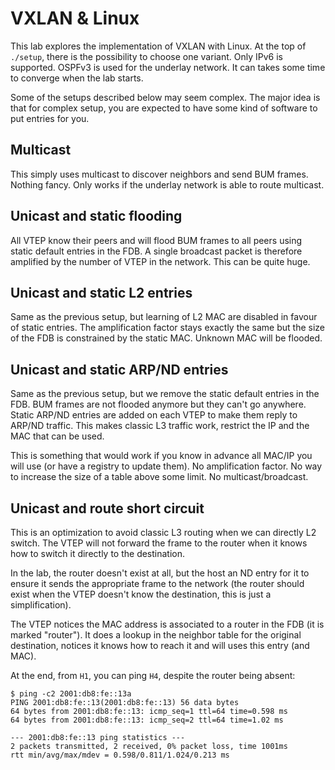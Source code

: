 # VXLAN & Linux

This lab explores the implementation of VXLAN with Linux. At the top
of `./setup`, there is the possibility to choose one variant. Only
IPv6 is supported. OSPFv3 is used for the underlay network. It can
takes some time to converge when the lab starts.

Some of the setups described below may seem complex. The major idea is
that for complex setup, you are expected to have some kind of software
to put entries for you.

## Multicast

This simply uses multicast to discover neighbors and send BUM
frames. Nothing fancy. Only works if the underlay network is able to
route multicast.

## Unicast and static flooding

All VTEP know their peers and will flood BUM frames to all peers using
static default entries in the FDB. A single broadcast packet is
therefore amplified by the number of VTEP in the network. This can be
quite huge.

## Unicast and static L2 entries

Same as the previous setup, but learning of L2 MAC are disabled in
favour of static entries. The amplification factor stays exactly the
same but the size of the FDB is constrained by the static MAC. Unknown
MAC will be flooded.

## Unicast and static ARP/ND entries

Same as the previous setup, but we remove the static default entries
in the FDB. BUM frames are not flooded anymore but they can't go
anywhere. Static ARP/ND entries are added on each VTEP to make them
reply to ARP/ND traffic. This makes classic L3 traffic work, restrict
the IP and the MAC that can be used.

This is something that would work if you know in advance all MAC/IP
you will use (or have a registry to update them). No amplification
factor. No way to increase the size of a table above some limit. No
multicast/broadcast.

## Unicast and route short circuit

This is an optimization to avoid classic L3 routing when we can
directly L2 switch. The VTEP will not forward the frame to the router
when it knows how to switch it directly to the destination.

In the lab, the router doesn't exist at all, but the host an ND entry
for it to ensure it sends the appropriate frame to the network (the
router should exist when the VTEP doesn't know the destination, this
is just a simplification).

The VTEP notices the MAC address is associated to a router in the FDB
(it is marked "router"). It does a lookup in the neighbor table for
the original destination, notices it knows how to reach it and will
uses this entry (and MAC).

At the end, from `H1`, you can ping `H4`, despite the router being
absent:

    $ ping -c2 2001:db8:fe::13a
    PING 2001:db8:fe::13(2001:db8:fe::13) 56 data bytes
    64 bytes from 2001:db8:fe::13: icmp_seq=1 ttl=64 time=0.598 ms
    64 bytes from 2001:db8:fe::13: icmp_seq=2 ttl=64 time=1.02 ms
    
    --- 2001:db8:fe::13 ping statistics ---
    2 packets transmitted, 2 received, 0% packet loss, time 1001ms
    rtt min/avg/max/mdev = 0.598/0.811/1.024/0.213 ms
